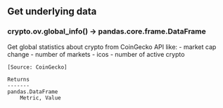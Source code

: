 ## Get underlying data 
### crypto.ov.global_info() -> pandas.core.frame.DataFrame

Get global statistics about crypto from CoinGecko API like:
        - market cap change
        - number of markets
        - icos
        - number of active crypto

    [Source: CoinGecko]

    Returns
    -------
    pandas.DataFrame
        Metric, Value
